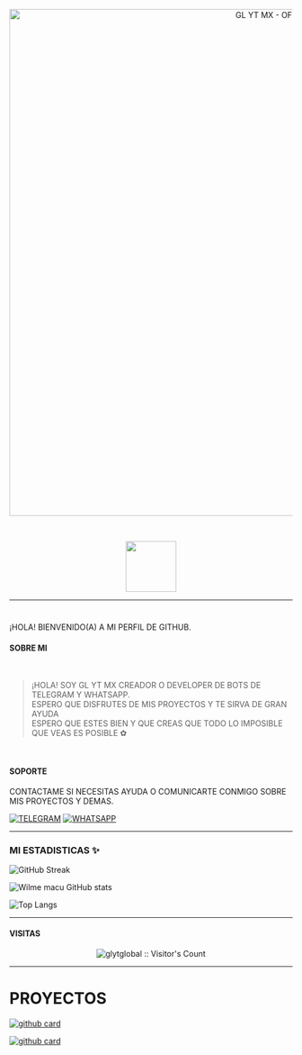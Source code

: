 <p align="center">
<img src="https://telegra.ph/file/90ab3444c9dc1080f0350.jpg" alt="GL YT MX - OFC" width="900"/>
</p>
<br>
<p align="center"> 
<a href="https://github.com/glytglobal/"><img src="http://readme-typing-svg.herokuapp.com?font=Fira+Code&pause=1000&color0000e6&width=435&lines=GL+YT+MX+OFC+%F0%9F%98%BC;DEVELOPJS+%E2%9A%A1" height="90px"></a> 
</p>

------

<h1></h1> ¡HOLA! BIENVENIDO(A) A MI PERFIL DE GITHUB. </h1>

#### SOBRE MI
<br>

> ¡HOLA! SOY GL YT MX CREADOR O DEVELOPER DE BOTS DE TELEGRAM Y WHATSAPP. <br>
> ESPERO QUE DISFRUTES DE MIS PROYECTOS Y TE SIRVA DE GRAN AYUDA <br>
> ESPERO QUE ESTES BIEN Y QUE CREAS QUE TODO LO IMPOSIBLE QUE VEAS ES POSIBLE ✿
<br>

#### SOPORTE
CONTACTAME SI NECESITAS AYUDA O COMUNICARTE CONMIGO SOBRE MIS PROYECTOS Y DEMAS.

[![TELEGRAM](https://img.shields.io/badge/Support-2CA5E0?style=for-the-badge&logo=telegram&logoColor=white)](https://t.me/GLYTMX_ASF_BOT)
[![WHATSAPP](https://img.shields.io/badge/WHATSAPP-25D366?style=for-the-badge&logo=whatsapp&logoColor=white)](https://wa.me/5493795319022?text=%C2%A1HOLA%20GL%20YT%20MX%21%20VENGO%20DE%20TU%20GITHUB.)

------

### MI ESTADISTICAS ✨

![GitHub Streak](https://streak-stats.demolab.com?user=glytglobal&theme=radical&border=000000ED) 

![Wilme macu GitHub stats](https://github-readme-stats.vercel.app/api?username=glytglobal&show_icons=true&theme=radical)

![Top Langs](https://github-readme-stats.vercel.app/api/top-langs/?username=glytglobal&&theme=radical&border=000000ED.weight=0.5&count_weight=0.5)

------ 

#### VISITAS

<p align="center"><img src="https://profile-counter.glitch.me/{glytglobal}/count.svg" alt="glytglobal :: Visitor's Count" /></p>

------

# PROYECTOS

<a href="https://github.com/glytglobal/Mascota-Bot-MD">![github card](https://github-readme-stats.vercel.app/api/pin/?username=glytglobal&repo=Mascota-Bot-MD&theme=merko)</a>

<a href="https://github.com/glytglobal/Mascota-BotLite-MD">![github card](https://github-readme-stats.vercel.app/api/pin/?username=glytglobal&repo=Mascota-BotLite-MD&theme=merko)</a>

<!--
**glytglobal/glytglobal** is a ✨ _special_ ✨ repository because its `README.md` (this file) appears on your GitHub profile.

Here are some ideas to get you started:

- 🔭 I’m currently working on ...
- 🌱 I’m currently learning ...
- 👯 I’m looking to collaborate on ...
- 🤔 I’m looking for help with ...
- 💬 Ask me about ...
- 📫 How to reach me: ...
- 😄 Pronouns: ...
- ⚡ Fun fact: ...
-->
